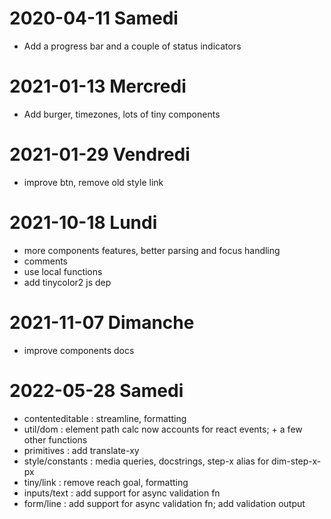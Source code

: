 # 2020-04-11 Samedi
- Add a progress bar and a couple of status indicators
# 2021-01-13 Mercredi
- Add burger, timezones, lots of tiny components
# 2021-01-29 Vendredi
- improve btn, remove old style link


# 2021-10-18 Lundi
- more components features, better parsing and focus handling
- comments
- use local functions
- add tinycolor2 js dep


# 2021-11-07 Dimanche
- improve components docs

# 2022-05-28 Samedi
- contenteditable : streamline, formatting
- util/dom : element path calc now accounts for react events; + a few other functions
- primitives : add translate-xy
- style/constants : media queries, docstrings, step-x alias for dim-step-x-px
- tiny/link : remove reach goal, formatting
- inputs/text : add support for async validation fn
- form/line : add support for async validation fn; add validation output
